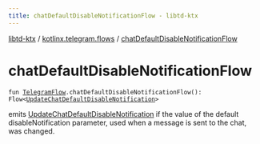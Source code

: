 ```yaml
---
title: chatDefaultDisableNotificationFlow - libtd-ktx
---
```


[libtd-ktx](../index.html) / [kotlinx.telegram.flows](index.html) / [chatDefaultDisableNotificationFlow](./chat-default-disable-notification-flow.html)

# chatDefaultDisableNotificationFlow

`fun `[`TelegramFlow`](../kotlinx.telegram.core/-telegram-flow/index.html)`.chatDefaultDisableNotificationFlow(): Flow<`[`UpdateChatDefaultDisableNotification`](https://tdlibx.github.io/td/docs/org/drinkless/td/libcore/telegram/TdApi.UpdateChatDefaultDisableNotification.html)`>`

emits [UpdateChatDefaultDisableNotification](https://tdlibx.github.io/td/docs/org/drinkless/td/libcore/telegram/TdApi.UpdateChatDefaultDisableNotification.html) if the value of the default disableNotification
parameter, used when a message is sent to the chat, was changed.

